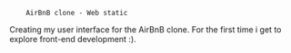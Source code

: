         AirBnB clone - Web static
Creating my user interface for the AirBnB clone.
For the first time i get to explore front-end development :).
